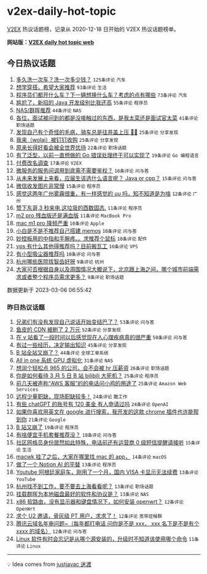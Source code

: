 # v2ex-daily-hot-topic

[V2EX](https://www.v2ex.com/) 热议话题榜，记录从 2020-12-18 日开始的 V2EX 热议话题榜单。

**网站版：[V2EX daily hot topic web](https://boojack.github.io/v2ex-daily-hot-topic-web/)**

## 今日热议话题

<!-- TODAY BEGIN -->

1. [多久洗一次车？洗一次多少钱？](https://www.v2ex.com/t/921467) `125条评论` `汽车`
1. [想学穿搭，希望大家推荐](https://www.v2ex.com/t/921432) `93条评论` `生活`
1. [程序员们都开什么车？下一辆想换什么车？考虑的点有哪些](https://www.v2ex.com/t/921449) `73条评论` `汽车`
1. [尴尬了，新招的 Java 开发级别比我还高](https://www.v2ex.com/t/921478) `55条评论` `程序员`
1. [NAS/群晖推荐](https://www.v2ex.com/t/921502) `44条评论` `NAS`
1. [各位，面试被问到的都是没接触过的东西，是我太菜还是面试官太菜](https://www.v2ex.com/t/921448) `41条评论` `职场话题`
1. [发现自己有个奇怪的毛病，骑车总是往井盖上压 😵‍💫](https://www.v2ex.com/t/921540) `25条评论` `分享发现`
1. [我来（wolai）被钉钉收购](https://www.v2ex.com/t/921489) `25条评论` `分享发现`
1. [原来长得好看会被全世界优待](https://www.v2ex.com/t/921565) `22条评论` `职场话题`
1. [有了泛型，以前一直想做的 Go 错误处理终于可以实现了](https://www.v2ex.com/t/921483) `19条评论` `Go 编程语言`
1. [付费改名调查](https://www.v2ex.com/t/921477) `17条评论` `V2EX`
1. [微服务的服务间调用到底需不需要鉴权？](https://www.v2ex.com/t/921507) `16条评论` `问与答`
1. [从未来发展上来看，应届生该选什么语言呢？ Java or cpp？](https://www.v2ex.com/t/921488) `15条评论` `问与答`
1. [微信收发图片非常慢](https://www.v2ex.com/t/921451) `15条评论` `程序员`
1. [感觉这两年广州雾霾很重，有一样感觉的 uu 吗，知不知道是为啥](https://www.v2ex.com/t/921560) `12条评论` `广州`
1. [赞下东哥,3 秒来电,这垃圾的西数固态.](https://www.v2ex.com/t/921550) `11条评论` `程序员`
1. [m2 pro 残血版还是满血版](https://www.v2ex.com/t/921472) `11条评论` `MacBook Pro`
1. [mac m1 pro 降频严重](https://www.v2ex.com/t/921558) `10条评论` `Apple`
1. [小白是不是不推荐自己搭建 memos](https://www.v2ex.com/t/921553) `10条评论` `问与答`
1. [妙控板用的中指和手腕疼。。求推荐个鼠标](https://www.v2ex.com/t/921515) `10条评论` `配件`
1. [vps 有什么其他得推荐吗？目前搬瓦工](https://www.v2ex.com/t/921497) `10条评论` `VPS`
1. [有小型吸尘器推荐吗](https://www.v2ex.com/t/921494) `10条评论` `问与答`
1. [杭州哪些医院拔智齿好呀](https://www.v2ex.com/t/921551) `9条评论` `杭州`
1. [大家可否根据自身以及周围情况大概说下，北京跟上海之间，哪个城市前端需求或者整个程序员需求更多？](https://www.v2ex.com/t/921496) `9条评论` `职场话题`

数据更新于 2023-03-06 06:55:42

<!-- TODAY END -->

### 昨日热议话题

<!-- YESTERDAY BEGIN -->

1. [兄弟们有没有发现自己说话开始变结巴了？](https://www.v2ex.com/t/921281) `53条评论` `问与答`
1. [鱼皮的 CDN 被刷了 2 万元](https://www.v2ex.com/t/921318) `52条评论` `分享发现`
1. [在 v 站看了一段时间以后感觉现在人心理疾病真的很严重](https://www.v2ex.com/t/921271) `50条评论` `问与答`
1. [有过一些经历，决定输出知识](https://www.v2ex.com/t/921287) `45条评论` `分享发现`
1. [B 站全站又崩了？](https://www.v2ex.com/t/921359) `44条评论` `全球工单系统`
1. [All in one 系统 GPU 虚拟化](https://www.v2ex.com/t/921243) `31条评论` `NAS`
1. [想润个轻松点 965 的公司，会不会被 hr 压薪资](https://www.v2ex.com/t/921248) `26条评论` `职场话题`
1. [你是如何看待 3 月 5 日 B 站 bilibili 大死机？](https://www.v2ex.com/t/921368) `25条评论` `程序员`
1. [前几天被声称“AWS 客服”的的电话问小鸡的用途了](https://www.v2ex.com/t/921227) `25条评论` `Amazon Web Services`
1. [远程少量职缺，现场职缺较多！](https://www.v2ex.com/t/921353) `24条评论` `酷工作`
1. [有些 chatGPT 的账号有 120 美金 有人申请过吗](https://www.v2ex.com/t/921232) `24条评论` `OpenAI`
1. [如果你喜欢用英文在 google 进行搜索，我开发的这款 chrome 插件也许能帮到你](https://www.v2ex.com/t/921322) `21条评论` `Google`
1. [B 站又崩了](https://www.v2ex.com/t/921366) `19条评论` `程序员`
1. [有啥便宜手机套餐推荐没？](https://www.v2ex.com/t/921334) `18条评论` `问与答`
1. [社区网格员身份居然如此特殊，电话前还有运营商 0 级短信提醒请接听](https://www.v2ex.com/t/921251) `15条评论` `生活`
1. [macwk 挂了之后，大家在哪里找 mac 的 app，](https://www.v2ex.com/t/921373) `14条评论` `macOS`
1. [做了一个 Notion AI 的平替](https://www.v2ex.com/t/921337) `13条评论` `程序员`
1. [Youtube 阿根廷家庭车，刚用了一个月，国内 VISA 卡显示无法续费](https://www.v2ex.com/t/921288) `13条评论` `YouTube`
1. [杭州找不到工作，要不要去上海看看呢？](https://www.v2ex.com/t/921262) `13条评论` `职场话题`
1. [挂载群晖为本地磁盘最好的软件和协议是？](https://www.v2ex.com/t/921244) `13条评论` `NAS`
1. [x86 软路由，没有显示器和键盘情况下，如何安装 openwrt？](https://www.v2ex.com/t/921280) `12条评论` `OpenWrt`
1. [求个 U2 邀请，骨灰级 PT 用户，求求了！](https://www.v2ex.com/t/921272) `12条评论` `宽带症候群`
1. [腾讯云域名年审问题~（每年都打电话 问你是不是 xxx， xxx 名下是不是有个 xxxx 的域名）](https://www.v2ex.com/t/921241) `12条评论` `问与答`
1. [Linux 软件有时会忘记是从哪个源安装的，升级时不知道该使用哪个命令](https://www.v2ex.com/t/921307) `11条评论` `Linux`

<!-- YESTERDAY END -->

---

💡 Idea comes from [justjavac 迷渡](https://github.com/justjavac/)
